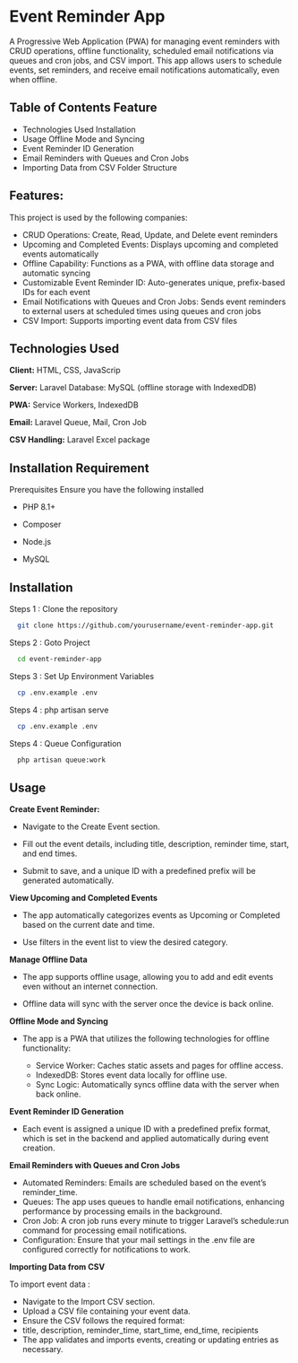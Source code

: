 
# Event Reminder App

A Progressive Web Application (PWA) for managing event reminders with CRUD operations, offline functionality, scheduled email notifications via queues and cron jobs, and CSV import. This app allows users to schedule events, set reminders, and receive email notifications automatically, even when offline.




## Table of Contents Feature

- Technologies Used Installation
- Usage Offline Mode and Syncing
- Event Reminder ID Generation
- Email Reminders with Queues and Cron Jobs
- Importing Data from CSV Folder Structure




## Features:

This project is used by the following companies:

- CRUD Operations: Create, Read, Update, and Delete event reminders
- Upcoming and Completed Events: Displays upcoming and completed events automatically
- Offline Capability: Functions as a PWA, with offline data storage and automatic syncing
-  Customizable Event Reminder ID: Auto-generates unique, prefix-based IDs for each event
- Email Notifications with Queues and Cron Jobs: Sends event reminders to external users at scheduled times using queues and cron jobs
- CSV Import: Supports importing event data from CSV files


## Technologies Used



**Client:** HTML, CSS, JavaScrip

**Server:** Laravel Database: MySQL (offline storage with IndexedDB)

**PWA:** Service Workers, IndexedDB

**Email:** Laravel Queue, Mail, Cron Job

**CSV Handling:**  Laravel Excel package


## Installation Requirement

Prerequisites Ensure you have the following installed

- PHP 8.1+

- Composer 

- Node.js

- MySQL


## Installation

Steps 1 : Clone the repository

```bash
  git clone https://github.com/yourusername/event-reminder-app.git

```


Steps 2 : Goto Project

```bash
  cd event-reminder-app

```

Steps 3 : Set Up Environment Variables

```bash
  cp .env.example .env

```


Steps 4 : php artisan serve

```bash
  cp .env.example .env

```

Steps 4 : Queue Configuration

```bash
  php artisan queue:work

```

    
## Usage

**Create Event Reminder:**

- Navigate to the Create Event section.
- Fill out the event details, including title, description, reminder time, start, and end times.

- Submit to save, and a unique ID with a predefined prefix will be generated automatically.


**View Upcoming and Completed Events**

- The app automatically categorizes events as Upcoming or Completed based on the current   date and time.

- Use filters in the event list to view the desired category.

**Manage Offline Data**

- The app supports offline usage, allowing you to add and edit events even    without an internet connection.

- Offline data will sync with the server once the device is back online.

**Offline Mode and Syncing**

- The app is a PWA that utilizes the following technologies for offline functionality:

    - Service Worker: Caches static assets and pages for offline access.
    - IndexedDB: Stores event data locally for offline use.
    - Sync Logic: Automatically syncs offline data with the server when back online.

**Event Reminder ID Generation**

- Each event is assigned a unique ID with a predefined prefix format, which is set in the backend and applied automatically during event creation.

**Email Reminders with Queues and Cron Jobs**
- Automated Reminders: Emails are scheduled based on the event’s reminder_time.
- Queues: The app uses queues to handle email notifications, enhancing performance by processing emails in the background.
- Cron Job: A cron job runs every minute to trigger Laravel’s schedule:run command for processing email notifications.
- Configuration: Ensure that your mail settings in the .env file are configured correctly for notifications to work.

**Importing Data from CSV**

To import event data :

- Navigate to the Import CSV section.
- Upload a CSV file containing your event data.
- Ensure the CSV follows the required format:
- title, description, reminder_time, start_time, end_time, recipients
- The app validates and imports events, creating or updating entries as necessary.




